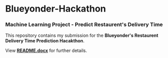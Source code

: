 # Blueyonder-Hackathon

### Machine Learning Project - Predict Restaurent's Delivery Time 

This repository contains my submission for the **Blueyonder's Restaurent Delivery Time Prediction Hacakthon**. 

View **[README.docx](https://github.com/Jay206-Programmer/Blueyonder-Hackathon/blob/main/README.docx)** for further details.

